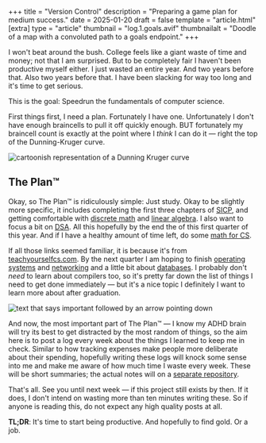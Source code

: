 +++
title = "Version Control"
description = "Preparing a game plan for medium success."
date = 2025-01-20
draft = false
template = "article.html"
[extra]
type = "article"
thumbnail = "log.1.goals.avif"
thumbnailalt = "Doodle of a map with a convoluted path to a goals endpoint."
+++

I won't beat around the bush. College feels like a giant waste of time and money; not that I am surprised. But to be completely fair I haven't been productive myself either. I just wasted an entire year. And two years before that. Also two years before that. I have been slacking for way too long and it's time to get serious.

This is the goal: Speedrun the fundamentals of computer science.

First things first, I need a plan. Fortunately I have one. Unfortunately I don't have enough braincells to pull it off quickly enough. BUT fortunately my braincell count is exactly at the point where I *think* I can do it — right the top of the Dunning-Kruger curve.

![cartoonish representation of a Dunning Kruger curve](/media/log/dunning-kruger-curve.avif)

## The Plan™

Okay, so The Plan™ is ridiculously simple: Just study. Okay to be slightly more specific, it includes completing the first three chapters of [SICP](https://web.mit.edu/6.001/6.037/sicp.pdf), and getting comfortable with [discrete math](https://cims.nyu.edu/~regev/teaching/discrete_math_fall_2005/dmbook.pdf) and [linear algebra](https://ocw.mit.edu/courses/18-06sc-linear-algebra-fall-2011/). I also want to focus a bit on [DSA](https://www3.cs.stonybrook.edu/~skiena/373/videos/). All this hopefully by the end the of this first quarter of this year. And if I have a healthy amount of time left, do some [math for CS](https://courses.csail.mit.edu/6.042/spring17/mcs.pdf).

If all those links seemed familiar, it is because it's from [teachyourselfcs.com](https://teachyourselfcs.com/). By the next quarter I am hoping to finish [operating systems](https://teachyourselfcs.com/#operating-systems) and [networking](https://teachyourselfcs.com/#networking) and a little bit about [databases](https://teachyourselfcs.com/#databases). I probably don't *need* to learn about compilers too, so it's pretty far down the list of things I need to get done immediately — but it's a nice topic I definitely I want to learn more about after graduation.

![text that says important followed by an arrow pointing down](/media/log/important.avif)

And now, the most important part of The Plan™ — I know my ADHD brain will try its best to get distracted by the most random of things, so the aim here is to post a log every week about the things I learned to keep me in check. Similar to how tracking expenses make people more deliberate about their spending, hopefully writing these logs will knock some sense into me and make me aware of how much time I waste every week. These will be short summaries; the actual notes will on a [separate repository](https://notes.ekunazanu.foo).

That's all. See you until next week — if this project still exists by then. If it does, I don't intend on wasting more than ten minutes writing these. So if anyone is reading this, do not expect any high quality posts at all.

**TL;DR**: It's time to start being productive. And hopefully to find gold. Or a job.
